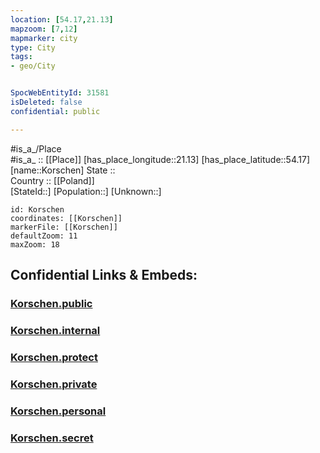 ```yaml
---
location: [54.17,21.13] 
mapzoom: [7,12] 
mapmarker: city 
type: City
tags:
- geo/City


SpocWebEntityId: 31581
isDeleted: false
confidential: public

---
```

#is_a_/Place  
#is_a_ :: [[Place]] 
[has_place_longitude::21.13] 
[has_place_latitude::54.17] 
[name::Korschen] 
State ::  
Country :: [[Poland]]  
[StateId::] 
[Population::] 
[Unknown::] 


```leaflet
id: Korschen
coordinates: [[Korschen]] 
markerFile: [[Korschen]] 
defaultZoom: 11 
maxZoom: 18
```


## Confidential Links & Embeds: 

### [Korschen.public](/_public/\Earth\Continent\Europe\Europe~East\Poland\Provinces~Poland\Warmian-Masurian\CityKorschen.public.md) 

### [Korschen.internal](/_internal/\Earth\Continent\Europe\Europe~East\Poland\Provinces~Poland\Warmian-Masurian\CityKorschen.internal.md) 

### [Korschen.protect](/_protect/\Earth\Continent\Europe\Europe~East\Poland\Provinces~Poland\Warmian-Masurian\CityKorschen.protect.md) 

### [Korschen.private](/_private/\Earth\Continent\Europe\Europe~East\Poland\Provinces~Poland\Warmian-Masurian\CityKorschen.private.md) 

### [Korschen.personal](/_personal/\Earth\Continent\Europe\Europe~East\Poland\Provinces~Poland\Warmian-Masurian\CityKorschen.personal.md) 

### [Korschen.secret](/_secret/\Earth\Continent\Europe\Europe~East\Poland\Provinces~Poland\Warmian-Masurian\CityKorschen.secret.md)

